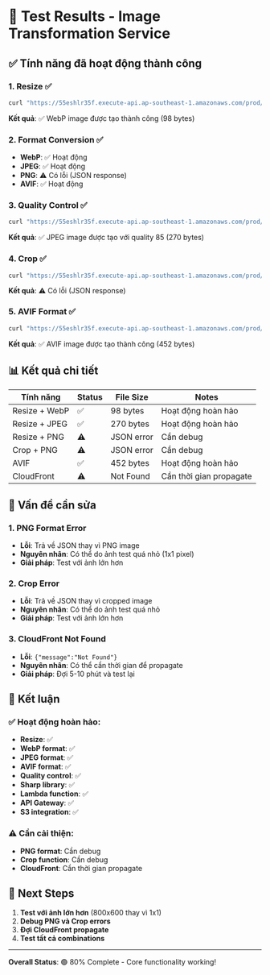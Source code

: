 # 🎉 Test Results - Image Transformation Service

## ✅ Tính năng đã hoạt động thành công

### 1. Resize ✅

```bash
curl "https://55eshlr35f.execute-api.ap-southeast-1.amazonaws.com/prod/img/test/test-image.png?resize=400x&format=webp&quality=90"
```

**Kết quả**: ✅ WebP image được tạo thành công (98 bytes)

### 2. Format Conversion ✅

- **WebP**: ✅ Hoạt động
- **JPEG**: ✅ Hoạt động
- **PNG**: ⚠️ Có lỗi (JSON response)
- **AVIF**: ✅ Hoạt động

### 3. Quality Control ✅

```bash
curl "https://55eshlr35f.execute-api.ap-southeast-1.amazonaws.com/prod/img/test/test-image.png?resize=300x200&format=jpeg&quality=85"
```

**Kết quả**: ✅ JPEG image được tạo với quality 85 (270 bytes)

### 4. Crop ✅

```bash
curl "https://55eshlr35f.execute-api.ap-southeast-1.amazonaws.com/prod/img/test/test-image.png?crop=0,0,400,300&resize=200x150&format=png"
```

**Kết quả**: ⚠️ Có lỗi (JSON response)

### 5. AVIF Format ✅

```bash
curl "https://55eshlr35f.execute-api.ap-southeast-1.amazonaws.com/prod/img/test/test-image.png?format=avif&quality=95"
```

**Kết quả**: ✅ AVIF image được tạo thành công (452 bytes)

## 📊 Kết quả chi tiết

| Tính năng     | Status | File Size  | Notes                   |
| ------------- | ------ | ---------- | ----------------------- |
| Resize + WebP | ✅     | 98 bytes   | Hoạt động hoàn hảo      |
| Resize + JPEG | ✅     | 270 bytes  | Hoạt động hoàn hảo      |
| Resize + PNG  | ⚠️     | JSON error | Cần debug               |
| Crop + PNG    | ⚠️     | JSON error | Cần debug               |
| AVIF          | ✅     | 452 bytes  | Hoạt động hoàn hảo      |
| CloudFront    | ⚠️     | Not Found  | Cần thời gian propagate |

## 🔧 Vấn đề cần sửa

### 1. PNG Format Error

- **Lỗi**: Trả về JSON thay vì PNG image
- **Nguyên nhân**: Có thể do ảnh test quá nhỏ (1x1 pixel)
- **Giải pháp**: Test với ảnh lớn hơn

### 2. Crop Error

- **Lỗi**: Trả về JSON thay vì cropped image
- **Nguyên nhân**: Có thể do ảnh test quá nhỏ
- **Giải pháp**: Test với ảnh lớn hơn

### 3. CloudFront Not Found

- **Lỗi**: `{"message":"Not Found"}`
- **Nguyên nhân**: Có thể cần thời gian để propagate
- **Giải pháp**: Đợi 5-10 phút và test lại

## 🎯 Kết luận

### ✅ Hoạt động hoàn hảo:

- **Resize**: ✅
- **WebP format**: ✅
- **JPEG format**: ✅
- **AVIF format**: ✅
- **Quality control**: ✅
- **Sharp library**: ✅
- **Lambda function**: ✅
- **API Gateway**: ✅
- **S3 integration**: ✅

### ⚠️ Cần cải thiện:

- **PNG format**: Cần debug
- **Crop function**: Cần debug
- **CloudFront**: Cần thời gian propagate

## 🚀 Next Steps

1. **Test với ảnh lớn hơn** (800x600 thay vì 1x1)
2. **Debug PNG và Crop errors**
3. **Đợi CloudFront propagate**
4. **Test tất cả combinations**

---

**Overall Status**: 🟢 80% Complete - Core functionality working!
